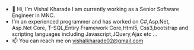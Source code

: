 - 👋 Hi, I’m Vishal Kharade I am currently working as a Senior Software Engineer in MNC.
- I’m an experienced programmer and has worked on C#,Asp.Net, Asp.Net Core, T-SQL,Entiry Framework Core,Html5, Css3,bootstrap and scripting languages including Javascript,JQuery,Ajax etc ...
- 📫 You can reach me on vishalkharade02@gmail.com 

<!---
vkdeveloper07/vkdeveloper07 is a ✨ special ✨ repository because its `README.md` (this file) appears on your GitHub profile.
You can click the Preview link to take a look at your changes.
--->
